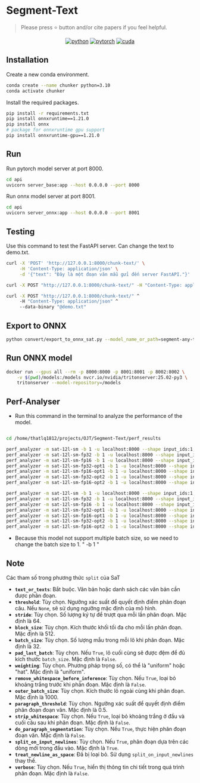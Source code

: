 # Segment-Text

> Please press ⭐ button and/or cite papers if you feel helpful.

<div align="center">

[![python](https://img.shields.io/badge/-Python_3.10.11-blue?logo=python&logoColor=white)](https://www.python.org/downloads/)
[![pytorch](https://img.shields.io/badge/Torch_2.0.1-ee4c2c?logo=pytorch&logoColor=white)](https://pytorch.org/get-started/locally/)
[![cuda](https://img.shields.io/badge/-CUDA_11.8-green?logo=nvidia&logoColor=white)](https://developer.nvidia.com/cuda-toolkit-archive)
</div>

## Installation

Create a new conda environment.
```bash
conda create --name chunker python=3.10
conda activate chunker
```
Install the required packages.
```bash
pip install -r requirements.txt
pip install onnxruntime==1.21.0
pip install onnx
# package for onnxruntime gpu support
pip install onnxruntime-gpu==1.21.0
```

## Run
Run pytorch model server at port 8000.
```bash
cd api
uvicorn server_base:app --host 0.0.0.0 --port 8000
```

Run onnx model server at port 8001.
```bash
cd api
uvicorn server_onnx:app --host 0.0.0.0 --port 8001
```
## Testing
Use this command to test the FastAPI server. Can change the text to demo.txt. 
```bash
curl -X 'POST' 'http://127.0.0.1:8000/chunk-text/' \
     -H 'Content-Type: application/json' \
     -d '{"text": "Đây là một đoạn văn mẫu gửi đến server FastAPI."}'

curl -X POST "http://127.0.0.1:8000/chunk-text/" -H "Content-Type: application/json" -d "{\"text\": \"Đây là một đoạn văn mẫu gửi đến server FastAPI.\"}"

curl -X POST "http://127.0.0.1:8000/chunk-text/" ^
     -H "Content-Type: application/json" ^
     --data-binary "@demo.txt"

```

## Export to ONNX

```bash 
python convert/export_to_onnx_sat.py --model_name_or_path=segment-any-text/sat-12l-sm --output_dir=models/sat-12l-sm
```

## Run ONNX model

```bash
docker run --gpus all --rm -p 8000:8000 -p 8001:8001 -p 8002:8002 \
    -v $(pwd)/models:/models nvcr.io/nvidia/tritonserver:25.02-py3 \
    tritonserver --model-repository=/models
```
## Perf-Analyser
- Run this command in the terminal to analyze the performance of the model.
```bash

cd /home/thatlq1812/projects/OJT/Segment-Text/perf_results

perf_analyzer -m sat-12l-sm -b 1 -u localhost:8000 --shape input_ids:1,512 attention_mask:1,512 --input-data zero --concurrency-range 1:4 > result_sat_12l_sm.txt
perf_analyzer -m sat-12l-sm-fp32 -b 1 -u localhost:8000 --shape input_ids:1,512 attention_mask:1,512 --input-data zero --concurrency-range 1:4 > result_sat_12l_sm_fp32.txt
perf_analyzer -m sat-12l-sm-fp16 -b 1 -u localhost:8000 --shape input_ids:1,512 attention_mask:1,512 --input-data zero --concurrency-range 1:4 > result_sat_12l_sm_fp16.txt
perf_analyzer -m sat-12l-sm-fp32-opt1 -b 1 -u localhost:8000 --shape input_ids:1,512 attention_mask:1,512 --input-data zero --concurrency-range 1:4 > result_sat_12l_sm_fp32_opt1.txt
perf_analyzer -m sat-12l-sm-fp16-opt1 -b 1 -u localhost:8000 --shape input_ids:1,512 attention_mask:1,512 --input-data zero --concurrency-range 1:4 > result_sat_12l_sm_fp16_opt1.txt
perf_analyzer -m sat-12l-sm-fp32-opt2 -b 1 -u localhost:8000 --shape input_ids:1,512 attention_mask:1,512 --input-data zero --concurrency-range 1:4 > result_sat_12l_sm_fp32_opt2.txt
perf_analyzer -m sat-12l-sm-fp16-opt2 -b 1 -u localhost:8000 --shape input_ids:1,512 attention_mask:1,512 --input-data zero --concurrency-range 1:4 > result_sat_12l_sm_fp16_opt2.txt

perf_analyzer -m sat-12l-sm -b 1 -u localhost:8000 --shape input_ids:1,512 attention_mask:1,512 --input-data zero --concurrency-range 1:8 > result_sat_12l_sm_8.txt
perf_analyzer -m sat-12l-sm-fp32 -b 1 -u localhost:8000 --shape input_ids:1,512 attention_mask:1,512 --input-data zero --concurrency-range 1:8 > result_sat_12l_sm_fp32_8.txt
perf_analyzer -m sat-12l-sm-fp16 -b 1 -u localhost:8000 --shape input_ids:1,512 attention_mask:1,512 --input-data zero --concurrency-range 1:8 > result_sat_12l_sm_fp16_8.txt
perf_analyzer -m sat-12l-sm-fp32-opt1 -b 1 -u localhost:8000 --shape input_ids:1,512 attention_mask:1,512 --input-data zero --concurrency-range 1:8 > result_sat_12l_sm_fp32_opt1_8.txt
perf_analyzer -m sat-12l-sm-fp16-opt1 -b 1 -u localhost:8000 --shape input_ids:1,512 attention_mask:1,512 --input-data zero --concurrency-range 1:8 > result_sat_12l_sm_fp16_opt1_8.txt
perf_analyzer -m sat-12l-sm-fp32-opt2 -b 1 -u localhost:8000 --shape input_ids:1,512 attention_mask:1,512 --input-data zero --concurrency-range 1:8 > result_sat_12l_sm_fp32_opt2_8.txt
perf_analyzer -m sat-12l-sm-fp16-opt2 -b 1 -u localhost:8000 --shape input_ids:1,512 attention_mask:1,512 --input-data zero --concurrency-range 1:8 > result_sat_12l_sm_fp16_opt2_8.txt

```
- Because this model not support multiple batch size, so we need to change the batch size to 1. " -b 1 "
## Note

Các tham số trong phương thức `split` của SaT

- **`text_or_texts`**: Bắt buộc. Văn bản hoặc danh sách các văn bản cần được phân đoạn.
- **`threshold`**: Tùy chọn. Ngưỡng xác suất để quyết định điểm phân đoạn câu. Nếu `None`, sẽ sử dụng ngưỡng mặc định của mô hình.
- **`stride`**: Tùy chọn. Số lượng ký tự để trượt qua mỗi lần phân đoạn. Mặc định là 64.
- **`block_size`**: Tùy chọn. Kích thước khối tối đa cho mỗi lần phân đoạn. Mặc định là 512.
- **`batch_size`**: Tùy chọn. Số lượng mẫu trong mỗi lô khi phân đoạn. Mặc định là 32.
- **`pad_last_batch`**: Tùy chọn. Nếu `True`, lô cuối cùng sẽ được đệm để đủ kích thước `batch_size`. Mặc định là `False`.
- **`weighting`**: Tùy chọn. Phương pháp trọng số, có thể là "uniform" hoặc "hat". Mặc định là "uniform".
- **`remove_whitespace_before_inference`**: Tùy chọn. Nếu `True`, loại bỏ khoảng trắng trước khi phân đoạn. Mặc định là `False`.
- **`outer_batch_size`**: Tùy chọn. Kích thước lô ngoài cùng khi phân đoạn. Mặc định là 1000.
- **`paragraph_threshold`**: Tùy chọn. Ngưỡng xác suất để quyết định điểm phân đoạn đoạn văn. Mặc định là 0.5.
- **`strip_whitespace`**: Tùy chọn. Nếu `True`, loại bỏ khoảng trắng ở đầu và cuối câu sau khi phân đoạn. Mặc định là `False`.
- **`do_paragraph_segmentation`**: Tùy chọn. Nếu `True`, thực hiện phân đoạn đoạn văn. Mặc định là `False`.
- **`split_on_input_newlines`**: Tùy chọn. Nếu `True`, phân đoạn dựa trên các dòng mới trong đầu vào. Mặc định là `True`.
- **`treat_newline_as_space`**: Đã bị loại bỏ. Sử dụng `split_on_input_newlines` thay thế.
- **`verbose`**: Tùy chọn. Nếu `True`, hiển thị thông tin chi tiết trong quá trình phân đoạn. Mặc định là `False`.